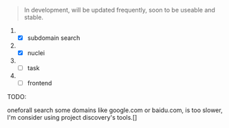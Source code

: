 > In development, will be updated frequently, soon to be useable and stable.

1. - [x] subdomain search
2. - [x] nuclei
3. - [ ] task
3. - [ ] frontend

TODO:

oneforall search some domains like google.com or baidu.com, is too slower, I'm consider using project discovery's tools.[]
